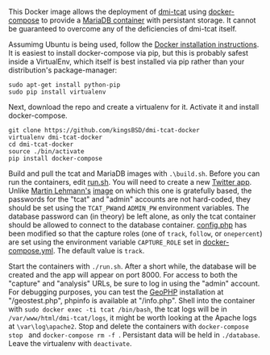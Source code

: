 
This Docker image allows the deployment of [dmi-tcat](https://github.com/digitalmethodsinitiative/dmi-tcat) using
[docker-compose](https://docs.docker.com/compose/) to provide a [MariaDB container](https://hub.docker.com/_/mariadb/) with
persistant storage. It cannot be guaranteed to overcome any of the deficiencies of dmi-tcat itself.

Assumimg Ubuntu is being used, follow the [Docker installation instructions](https://docs.docker.com/engine/installation/linux/ubuntu/). It
is easiest to install docker-compose via pip, but this is probably safest inside a VirtualEnv, which itself is best installed via pip rather
than your distribution's package-manager:

```
sudo apt-get install python-pip
sudo pip install virtualenv
```

Next, download the repo and create a virtualenv for it. Activate it and install docker-compose.

```
git clone https://github.com/kingsBSD/dmi-tcat-docker
virtualenv dmi-tcat-docker
cd dmi-tcat-docker
source ./bin/activate
pip install docker-compose
```

Build and pull the tcat and MariaDB images with `.\build.sh`. Before you can run the containers,
edit [run.sh](https://github.com/kingsBSD/dmi-tcat-docker/blob/master/run.sh). You will need to create a new
[Twitter app](https://apps.twitter.com/). Unlike [Martin Lehmann's](https://github.com/theneva)
[image](https://github.com/theneva/dmi-tcat-docker) on which this one is gratefully based, the passwords
for the "tcat" and "admin" accounts are not hard-coded, they should be set using the `TCAT_PW`and `ADMIN_PW`
environment variables. The database password can (in theory) be left alone, as only the tcat container should
be allowed to connect to the database container. [config.php](https://github.com/kingsBSD/dmi-tcat-docker/blob/master/config.php)
has been modified so that the capture roles (one of `track`, `follow`, or `onepercent`) are set using the
environment variable `CAPTURE_ROLE` set in [docker-compose.yml](https://github.com/kingsBSD/dmi-tcat-docker/blob/master/docker-compose.yml).
The default value is `track`.

Start the containers with `./run.sh`. After a short while, the database will be created and the app will appear on port 8000.
For access to both the "capture" and "analysis" URLs, be sure to log in using the "admin" account. For debugging purposes,
you can test the [GeoPHP](https://geophp.net/geos.html) installation at "/geostest.php", phpinfo is available at "/info.php".
Shell into the container with `sudo docker exec -ti tcat /bin/bash`, the tcat logs will be in `/var/www/html/dmi-tcat/logs`,
it might be worth looking at the Apache logs at `\var\log\apache2`. Stop and delete the containers with `docker-compose stop ` and
`docker-compose rm -f `. Persistant data will be held in `./database`. Leave the virtualenv with `deactivate`.











